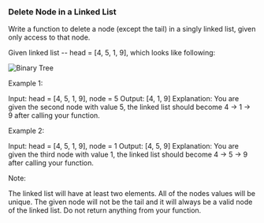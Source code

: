 ### Delete Node in a Linked List

Write a function to delete a node (except the tail) in a singly linked list, given only access to that node.

Given linked list -- head = [4, 5, 1, 9], which looks like following:

![Binary Tree](/home/madhumudunur/Desktop/leetCode/leetcode/June/FirstWeek/assets/binarytree.png)

Example 1:

Input: head = [4, 5, 1, 9], node = 5
Output: [4, 1, 9]
Explanation: You are given the second node with value 5, the linked list should become 4 -> 1 -> 9 after calling your function.

Example 2:

Input: head = [4, 5, 1, 9], node = 1
Output: [4, 5, 9]
Explanation: You are given the third node with value 1, the linked list should become 4 -> 5 -> 9 after calling your function.

Note:

The linked list will have at least two elements.
All of the nodes values will be unique.
The given node will not be the tail and it will always be a valid node of the linked list.
Do not return anything from your function.

